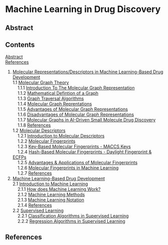 # Machine Learning in Drug Discovery

## Abstract

## Contents
[Abstract]()<br>
[References]()<br>
1. [Molecular Representations/Descriptors in Machine Learning-Based Drug Development](https://github.com/c-vandenberg/machine-learning-in-drug-discovery/blob/master/1_molecular_representations/README.md#1-molecular-representationsdescriptors-in-machine-learning-based-drug-development)<br>
  1.1 [Molecular Graph Theory](https://github.com/c-vandenberg/machine-learning-in-drug-discovery/tree/master/1_molecular_representations/1.1_molecular_graph_theory#11-molecular-graph-theory)<br>
  &nbsp;&nbsp;&nbsp;&nbsp;1.1.1 [Introduction To The Molecular Graph Representation](https://github.com/c-vandenberg/machine-learning-in-drug-discovery/tree/master/1_molecular_representations/1.1_molecular_graph_theory#111-introduction-to-the-molecular-graph-representation)<br>
  &nbsp;&nbsp;&nbsp;&nbsp;1.1.2 [Mathematical Defintion of a Graph](https://github.com/c-vandenberg/machine-learning-in-drug-discovery/tree/master/1_molecular_representations/1.1_molecular_graph_theory#112-mathematical-defintion-of-a-graph)<br>
  &nbsp;&nbsp;&nbsp;&nbsp;1.1.3 [Graph Traversal Algorithms](https://github.com/c-vandenberg/machine-learning-in-drug-discovery/tree/master/1_molecular_representations/1.1_molecular_graph_theory#113-graph-traversal-algorithms)<br>
  &nbsp;&nbsp;&nbsp;&nbsp;1.1.4 [Molecular Graph Reprentations](https://github.com/c-vandenberg/machine-learning-in-drug-discovery/tree/master/1_molecular_representations/1.1_molecular_graph_theory#114-molecular-graph-reprentations)<br>
  &nbsp;&nbsp;&nbsp;&nbsp;1.1.5 [Advantages of Molecular Graph Representations](https://github.com/c-vandenberg/machine-learning-in-drug-discovery/tree/master/1_molecular_representations/1.1_molecular_graph_theory#115-advantages-of-molecular-graph-representations)<br>
  &nbsp;&nbsp;&nbsp;&nbsp;1.1.6 [Disadvantages of Molecular Graph Representations](https://github.com/c-vandenberg/machine-learning-in-drug-discovery/tree/master/1_molecular_representations/1.1_molecular_graph_theory#116-disadvantages-of-molecular-graph-representations)<br>
  &nbsp;&nbsp;&nbsp;&nbsp;1.1.7 [Molecular Graphs in AI-Driven Small Molecule Drug Discovery](https://github.com/c-vandenberg/machine-learning-in-drug-discovery/tree/master/1_molecular_representations/1.1_molecular_graph_theory#117-molecular-graphs-in-ai-driven-small-molecule-drug-discovery)<br>
  &nbsp;&nbsp;&nbsp;&nbsp;1.1.8 [References](https://github.com/c-vandenberg/machine-learning-in-drug-discovery/tree/master/1_molecular_representations/1.1_molecular_graph_theory#118-references)<br>
  1.2 [Molecular Descriptors](https://github.com/c-vandenberg/machine-learning-in-drug-discovery/tree/master/1_molecular_representations/1.2_molecular_descriptors#12-molecular-descriptors-linear-notations-in-machine-learning-models)<br>
  &nbsp;&nbsp;&nbsp;&nbsp;1.2.1 [Introduction to Molecular Descriptors](https://github.com/c-vandenberg/machine-learning-in-drug-discovery/tree/master/1_molecular_representations/1.2_molecular_descriptors#121-introduction-to-molecular-descriptors-linear-notations)<br>
  &nbsp;&nbsp;&nbsp;&nbsp;1.2.2 [Molecular Fingerprints](https://github.com/c-vandenberg/machine-learning-in-drug-discovery/tree/master/1_molecular_representations/1.2_molecular_descriptors#122-molecular-fingerprints)<br>
  &nbsp;&nbsp;&nbsp;&nbsp;1.2.3 [Key-Based Molecular Fingerprints - MACCS Keys](https://github.com/c-vandenberg/machine-learning-in-drug-discovery/tree/master/1_molecular_representations/1.2_molecular_descriptors#123-key-based-molecular-fingerprints---maccs-keys)<br>
  &nbsp;&nbsp;&nbsp;&nbsp;1.2.4 [Hash-Based Molecular Fingerprints - Daylight Fingerprint & ECFPs](https://github.com/c-vandenberg/machine-learning-in-drug-discovery/tree/master/1_molecular_representations/1.2_molecular_descriptors#124-hash-based-molecular-fingerprints---daylight-fingerprint--ecfps)<br>
  &nbsp;&nbsp;&nbsp;&nbsp;1.2.5 [Advantages & Applications of Molecular Fingerprints](https://github.com/c-vandenberg/machine-learning-in-drug-discovery/tree/master/1_molecular_representations/1.2_molecular_descriptors#125-advantages--applications-of-molecular-fingerprints)<br>
  &nbsp;&nbsp;&nbsp;&nbsp;1.2.6 [Molecular Fingerprints in Machine Learning](https://github.com/c-vandenberg/machine-learning-in-drug-discovery/tree/master/1_molecular_representations/1.2_molecular_descriptors#126-molecular-fingerprints-in-machine-learning)<br>
  &nbsp;&nbsp;&nbsp;&nbsp;1.2.7 [References](https://github.com/c-vandenberg/machine-learning-in-drug-discovery/tree/master/1_molecular_representations/1.2_molecular_descriptors#127-references)<br>
2. [Machine Learning-Based Drug Development](https://github.com/c-vandenberg/machine-learning-in-drug-discovery/tree/master/2_machine_learning#2-machine-learning-based-drug-development)<br>
2.1 [Introduction to Machine Learning](https://github.com/c-vandenberg/machine-learning-in-drug-discovery/tree/master/2_machine_learning/2.1_introduction_to_machine_learning#21-introduction-to-machine-learning)<br>
  &nbsp;&nbsp;&nbsp;&nbsp;2.1.1 [How does Machine Learning Work?](https://github.com/c-vandenberg/machine-learning-in-drug-discovery/tree/master/2_machine_learning/2.1_introduction_to_machine_learning#211-how-does-machine-learning-work)<br>
  &nbsp;&nbsp;&nbsp;&nbsp;2.1.2 [Machine Learning Methods](https://github.com/c-vandenberg/machine-learning-in-drug-discovery/tree/master/2_machine_learning/2.1_introduction_to_machine_learning#212-machine-learning-methods)<br>
  &nbsp;&nbsp;&nbsp;&nbsp;2.1.3 [Machine Learning Notation](https://github.com/c-vandenberg/machine-learning-in-drug-discovery/tree/master/2_machine_learning/2.1_introduction_to_machine_learning#213-machine-learning-notation)<br>
  &nbsp;&nbsp;&nbsp;&nbsp;2.1.4 [References](https://github.com/c-vandenberg/machine-learning-in-drug-discovery/tree/master/2_machine_learning/2.1_introduction_to_machine_learning#214-references)<br>
2.2 [Supervised Learning](https://github.com/c-vandenberg/machine-learning-in-drug-discovery/tree/master/2_machine_learning/2.2_supervised_learning#22-supervised-learning)<br>
  &nbsp;&nbsp;&nbsp;&nbsp;2.2.1 [Classification Algorithms in Supervised Learning](https://github.com/c-vandenberg/machine-learning-in-drug-discovery/tree/master/2_machine_learning/2.2_supervised_learning/2.2.1_classification_algorithms#221-classification-algorithms-in-supervised-learning)<br>
  &nbsp;&nbsp;&nbsp;&nbsp;2.2.2 [Regression Algorithms in Supervised Learning](https://github.com/c-vandenberg/machine-learning-in-drug-discovery/tree/master/2_machine_learning/2.2_supervised_learning/2.2.2_regression_algorithms#222-regression-algorithms-in-supervised-learning)<br>

## References
